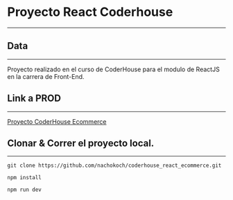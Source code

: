 # Proyecto React Coderhouse
---

## Data
---
Proyecto realizado en el curso de CoderHouse para el modulo de ReactJS en la carrera de Front-End.


## Link a PROD
---
[Proyecto CoderHouse Ecommerce](https://coderhouse-ecommerce-koch.netlify.app)

## Clonar & Correr el proyecto local.
---
`git clone https://github.com/nachokoch/coderhouse_react_ecommerce.git`

`npm install`

`npm run dev`


